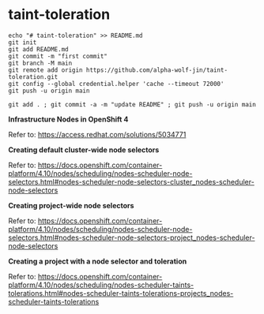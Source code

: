 # taint-toleration

```
echo "# taint-toleration" >> README.md
git init
git add README.md
git commit -m "first commit"
git branch -M main
git remote add origin https://github.com/alpha-wolf-jin/taint-toleration.git
git config --global credential.helper 'cache --timeout 72000'
git push -u origin main

git add . ; git commit -a -m "update README" ; git push -u origin main
```

**Infrastructure Nodes in OpenShift 4**

Refer to: https://access.redhat.com/solutions/5034771


**Creating default cluster-wide node selectors**

Refer to: https://docs.openshift.com/container-platform/4.10/nodes/scheduling/nodes-scheduler-node-selectors.html#nodes-scheduler-node-selectors-cluster_nodes-scheduler-node-selectors


**Creating project-wide node selectors**

Refer to: https://docs.openshift.com/container-platform/4.10/nodes/scheduling/nodes-scheduler-node-selectors.html#nodes-scheduler-node-selectors-project_nodes-scheduler-node-selectors


**Creating a project with a node selector and toleration**

Refer to: https://docs.openshift.com/container-platform/4.10/nodes/scheduling/nodes-scheduler-taints-tolerations.html#nodes-scheduler-taints-tolerations-projects_nodes-scheduler-taints-tolerations




